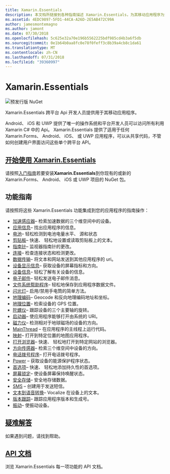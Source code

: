 ```yaml
---
title: Xamarin.Essentials
description: 本文档所链接到各种指南描述 Xamarin.Essentials，为其移动应用程序为开发人员提供了跨平台 Api。
ms.assetid: 4EDC9897-5FD1-44CA-A26D-2E5AB472C99A
author: jamesmontemagno
ms.author: jamont
ms.date: 07/30/2018
ms.openlocfilehash: 5c625e32a70e196b5562225bdf985cd4b3a6f5db
ms.sourcegitcommit: 0e1b64b0aa8fc0e78f0feff3c8b39a4cb8c1da61
ms.translationtype: MT
ms.contentlocale: zh-CN
ms.lasthandoff: 07/31/2018
ms.locfileid: "39360997"
---
```

# <a name="xamarinessentials"></a>Xamarin.Essentials

![预发行版 NuGet](~/media/shared/pre-release.png)

Xamarin.Essentials 跨平台 Api 开发人员提供用于其移动应用程序。

Android、 iOS 和 UWP 提供了唯一的操作系统和平台开发人员可以访问所有利用 Xamarin C# 中的 Api。 Xamarin.Essentials 提供了适用于任何 Xamarin.Forms、 Android、 iOS、 或 UWP 应用程序，可以从共享代码，不管如何创建用户界面访问这些单个跨平台 API。

## <a name="get-started-with-xamarinessentialsget-startedmdcontextxamarinxamarin-forms"></a>[开始使用 Xamarin.Essentials](get-started.md?context=xamarin/xamarin-forms)

请按照[入门指南](get-started.md)若要安装**Xamarin.Essentials**到你现有的或新的 Xamarin.Forms、 Android、 iOS 或 UWP 项目的 NuGet 包。

## <a name="feature-guides"></a>功能指南

请按照将这些 Xamarin.Essentials 功能集成到您的应用程序的指南操作：

* [加速感应器](accelerometer.md?context=xamarin/xamarin-forms)– 检索加速数据的三个维空间中的设备。
* [应用信息](app-information.md?context=xamarin/xamarin-forms)– 找出应用程序的信息。
* [电池](battery.md?context=xamarin/xamarin-forms)– 轻松检测到电池电量水平、 源和状态
* [剪贴板](clipboard.md?context=xamarin/xamarin-forms)– 快速、 轻松地设置或读取剪贴板上的文本。
* [指南针](compass.md?context=xamarin/xamarin-forms)– 监视器指南针的更改。
* [连接](connectivity.md?context=xamarin/xamarin-forms)– 检查连接状态和检测更改。
* [数据传输](data-transfer.md?context=xamarin/xamarin-forms)– 将文本和网站发送到其他应用程序的 uri。
* [设备显示信息](device-display.md?context=xamarin/xamarin-forms)– 获取设备的屏幕指标和方向。
* [设备信息](device-information.md?context=xamarin/xamarin-forms)– 轻松了解有关设备的信息。
* [电子邮件](email.md?context=xamarin/xamarin-forms)– 轻松发送电子邮件消息。
* [文件系统帮助程序](file-system-helpers.md?context=xamarin/xamarin-forms)– 轻松地保存到应用程序数据文件。
* [闪光灯](flashlight.md?context=xamarin/xamarin-forms)– 启用/禁用手电筒的简单方法。
* [地理编码](geocoding.md?context=xamarin/xamarin-forms)– Geocode 和反向地理编码地址和坐标。
* [地理位置](geolocation.md?context=xamarin/xamarin-forms)– 检索设备的 GPS 位置。
* [陀螺仪](gyroscope.md?context=xamarin/xamarin-forms)– 跟踪设备的三个主要轴的旋转。
* [启动器](launcher.md?context=xamarin/xamarin-forms)– 使应用程序能够打开由系统的 URI。
* [磁力仪](magnetometer.md?context=xamarin/xamarin-forms)– 检测相对于地球磁场的设备的方向。
* [MainThread](main-thread.md?content=xamarin/xamarin-forms) – 在应用程序的主线程上运行代码。
* [映射](maps.md?content=xamarin/xamarin-forms)– 打开到特定位置的地图应用程序。
* [打开浏览器](open-browser.md?context=xamarin/xamarin-forms)– 快速、 轻松地打开到特定网站的浏览器。
* [方向传感器](orientation-sensor.md?context=xamarin/xamarin-forms)– 检索三个维空间中设备的方向。
* [电话拨号程序](phone-dialer.md?context=xamarin/xamarin-forms)– 打开电话拨号程序。
* [Power](power.md?context=xamarin/xamarin-forms) – 获取设备的能源保护程序状态。
* [首选项](preferences.md?context=xamarin/xamarin-forms)– 快速、 轻松地添加持久性的首选项。
* [屏幕锁定](screen-lock.md?context=xamarin/xamarin-forms)– 使设备屏幕保持唤醒状态。
* [安全存储](secure-storage.md?context=xamarin/xamarin-forms)– 安全地存储数据。
* [SMS](sms.md?context=xamarin/xamarin-forms) – 创建用于发送短信。
* [文本到语音转换](text-to-speech.md?context=xamarin/xamarin-forms)– Vocalize 在设备上的文本。
* [版本跟踪](version-tracking.md?context=xamarin/xamarin-forms)– 跟踪应用程序版本和生成号。
* [振动](vibrate.md?context=xamarin/xamarin-forms)– 使振动设备。

## <a name="troubleshootingtroubleshootingmdcontextxamarinxamarin-forms"></a>[疑难解答](troubleshooting.md?context=xamarin/xamarin-forms)

如果遇到问题，请找到帮助。

## <a name="api-documentationxrefxamarinessentials"></a>[API 文档](xref:Xamarin.Essentials)

浏览 Xamarin.Essentials 每一项功能的 API 文档。
